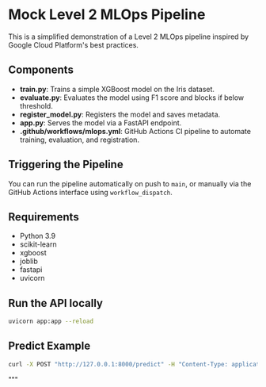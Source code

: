 # Mock Level 2 MLOps Pipeline

This is a simplified demonstration of a Level 2 MLOps pipeline inspired by Google Cloud Platform's best practices.

## Components
- **train.py**: Trains a simple XGBoost model on the Iris dataset.
- **evaluate.py**: Evaluates the model using F1 score and blocks if below threshold.
- **register_model.py**: Registers the model and saves metadata.
- **app.py**: Serves the model via a FastAPI endpoint.
- **.github/workflows/mlops.yml**: GitHub Actions CI pipeline to automate training, evaluation, and registration.

## Triggering the Pipeline
You can run the pipeline automatically on push to `main`, or manually via the GitHub Actions interface using `workflow_dispatch`.

## Requirements
- Python 3.9
- scikit-learn
- xgboost
- joblib
- fastapi
- uvicorn

## Run the API locally
```bash
uvicorn app:app --reload
```

## Predict Example
```bash
curl -X POST "http://127.0.0.1:8000/predict" -H "Content-Type: application/json" -d '{"features": [5.1, 3.5, 1.4, 0.2]}'
```
"""